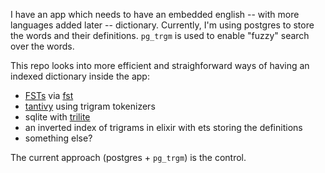 I have an app which needs to have an embedded english -- with more languages added later -- dictionary. Currently, I'm using postgres to store the words and their definitions. `pg_trgm` is used to enable "fuzzy" search over the words.

This repo looks into more efficient and straighforward ways of having an indexed dictionary inside the app:

- [FSTs](https://en.wikipedia.org/wiki/Finite-state_transducer) via [fst](https://github.com/BurntSushi/fst)
- [tantivy](https://github.com/tantivy-search/tantivy) using trigram tokenizers
- sqlite with [trilite](https://github.com/jonasfj/trilite)
- an inverted index of trigrams in elixir with ets storing the definitions
- something else?

The current approach (postgres + `pg_trgm`) is the control.
